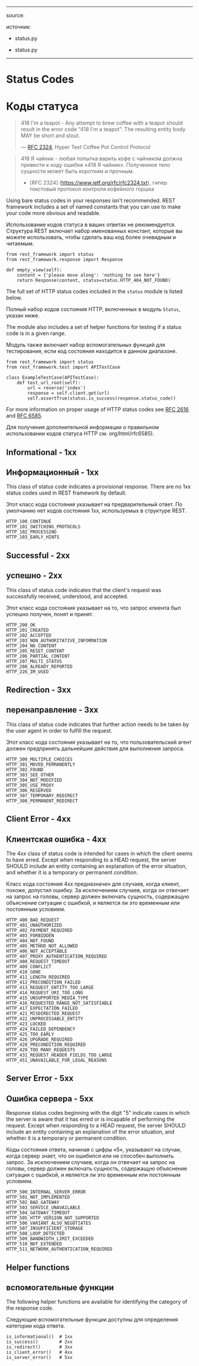 <!-- TRANSLATED by md-translate -->
---

source:

источник:

* status.py

* status.py

---

# Status Codes

# Коды статуса

> 418 I'm a teapot - Any attempt to brew coffee with a teapot should result in the error code "418 I'm a teapot". The resulting entity body MAY be short and stout.
>
> — [RFC 2324](https://www.ietf.org/rfc/rfc2324.txt), Hyper Text Coffee Pot Control Protocol

> 418 Я чайник - любая попытка варить кофе с чайником должна привести к коду ошибки «418 Я чайник».
Полученное тело сущности может быть коротким и прочным.
>
> - [RFC 2324] (https://www.ietf.org/rfc/rfc2324.txt), гипер текстовый протокол контроля кофейного горшка

Using bare status codes in your responses isn't recommended. REST framework includes a set of named constants that you can use to make your code more obvious and readable.

Использование кодов статуса в ваших ответах не рекомендуется.
Структура REST включает набор именованных констант, которые вы можете использовать, чтобы сделать ваш код более очевидным и читаемым.

```
from rest_framework import status
from rest_framework.response import Response

def empty_view(self):
    content = {'please move along': 'nothing to see here'}
    return Response(content, status=status.HTTP_404_NOT_FOUND)
```

The full set of HTTP status codes included in the `status` module is listed below.

Полный набор кодов состояния HTTP, включенных в модуль `Status`, указан ниже.

The module also includes a set of helper functions for testing if a status code is in a given range.

Модуль также включает набор вспомогательных функций для тестирования, если код состояния находится в данном диапазоне.

```
from rest_framework import status
from rest_framework.test import APITestCase

class ExampleTestCase(APITestCase):
    def test_url_root(self):
        url = reverse('index')
        response = self.client.get(url)
        self.assertTrue(status.is_success(response.status_code))
```

For more information on proper usage of HTTP status codes see [RFC 2616](https://www.w3.org/Protocols/rfc2616/rfc2616-sec10.html) and [RFC 6585](https://tools.ietf.org/html/rfc6585).

Для получения дополнительной информации о правильном использовании кодов статуса HTTP см.
org/html/rfc6585).

## Informational - 1xx

## Информационный - 1xx

This class of status code indicates a provisional response. There are no 1xx status codes used in REST framework by default.

Этот класс кода состояния указывает на предварительный ответ.
По умолчанию нет кодов состояния 1xx, используемых в структуре REST.

```
HTTP_100_CONTINUE
HTTP_101_SWITCHING_PROTOCOLS
HTTP_102_PROCESSING
HTTP_103_EARLY_HINTS
```

## Successful - 2xx

## успешно - 2xx

This class of status code indicates that the client's request was successfully received, understood, and accepted.

Этот класс кода состояния указывает на то, что запрос клиента был успешно получен, понят и принят.

```
HTTP_200_OK
HTTP_201_CREATED
HTTP_202_ACCEPTED
HTTP_203_NON_AUTHORITATIVE_INFORMATION
HTTP_204_NO_CONTENT
HTTP_205_RESET_CONTENT
HTTP_206_PARTIAL_CONTENT
HTTP_207_MULTI_STATUS
HTTP_208_ALREADY_REPORTED
HTTP_226_IM_USED
```

## Redirection - 3xx

## перенаправление - 3xx

This class of status code indicates that further action needs to be taken by the user agent in order to fulfill the request.

Этот класс кода состояния указывает на то, что пользовательский агент должен предпринять дальнейшие действия для выполнения запроса.

```
HTTP_300_MULTIPLE_CHOICES
HTTP_301_MOVED_PERMANENTLY
HTTP_302_FOUND
HTTP_303_SEE_OTHER
HTTP_304_NOT_MODIFIED
HTTP_305_USE_PROXY
HTTP_306_RESERVED
HTTP_307_TEMPORARY_REDIRECT
HTTP_308_PERMANENT_REDIRECT
```

## Client Error - 4xx

## Клиентская ошибка - 4xx

The 4xx class of status code is intended for cases in which the client seems to have erred. Except when responding to a HEAD request, the server SHOULD include an entity containing an explanation of the error situation, and whether it is a temporary or permanent condition.

Класс кода состояния 4xx предназначен для случаев, когда клиент, похоже, допустил ошибку.
За исключением случаев, когда он отвечает на запрос на головы, сервер должен включать сущность, содержащую объяснение ситуации с ошибкой, и является ли это временным или постоянным условием.

```
HTTP_400_BAD_REQUEST
HTTP_401_UNAUTHORIZED
HTTP_402_PAYMENT_REQUIRED
HTTP_403_FORBIDDEN
HTTP_404_NOT_FOUND
HTTP_405_METHOD_NOT_ALLOWED
HTTP_406_NOT_ACCEPTABLE
HTTP_407_PROXY_AUTHENTICATION_REQUIRED
HTTP_408_REQUEST_TIMEOUT
HTTP_409_CONFLICT
HTTP_410_GONE
HTTP_411_LENGTH_REQUIRED
HTTP_412_PRECONDITION_FAILED
HTTP_413_REQUEST_ENTITY_TOO_LARGE
HTTP_414_REQUEST_URI_TOO_LONG
HTTP_415_UNSUPPORTED_MEDIA_TYPE
HTTP_416_REQUESTED_RANGE_NOT_SATISFIABLE
HTTP_417_EXPECTATION_FAILED
HTTP_421_MISDIRECTED_REQUEST
HTTP_422_UNPROCESSABLE_ENTITY
HTTP_423_LOCKED
HTTP_424_FAILED_DEPENDENCY
HTTP_425_TOO_EARLY
HTTP_426_UPGRADE_REQUIRED
HTTP_428_PRECONDITION_REQUIRED
HTTP_429_TOO_MANY_REQUESTS
HTTP_431_REQUEST_HEADER_FIELDS_TOO_LARGE
HTTP_451_UNAVAILABLE_FOR_LEGAL_REASONS
```

## Server Error - 5xx

## Ошибка сервера - 5xx

Response status codes beginning with the digit "5" indicate cases in which the server is aware that it has erred or is incapable of performing the request. Except when responding to a HEAD request, the server SHOULD include an entity containing an explanation of the error situation, and whether it is a temporary or permanent condition.

Коды состояния ответа, начиная с цифры «5», указывают на случаи, когда сервер знает, что он ошибился или не способен выполнить запрос.
За исключением случаев, когда он отвечает на запрос на головы, сервер должен включать сущность, содержащую объяснение ситуации с ошибкой, и является ли это временным или постоянным условием.

```
HTTP_500_INTERNAL_SERVER_ERROR
HTTP_501_NOT_IMPLEMENTED
HTTP_502_BAD_GATEWAY
HTTP_503_SERVICE_UNAVAILABLE
HTTP_504_GATEWAY_TIMEOUT
HTTP_505_HTTP_VERSION_NOT_SUPPORTED
HTTP_506_VARIANT_ALSO_NEGOTIATES
HTTP_507_INSUFFICIENT_STORAGE
HTTP_508_LOOP_DETECTED
HTTP_509_BANDWIDTH_LIMIT_EXCEEDED
HTTP_510_NOT_EXTENDED
HTTP_511_NETWORK_AUTHENTICATION_REQUIRED
```

## Helper functions

## вспомогательные функции

The following helper functions are available for identifying the category of the response code.

Следующие вспомогательные функции доступны для определения категории кода ответа.

```
is_informational()  # 1xx
is_success()        # 2xx
is_redirect()       # 3xx
is_client_error()   # 4xx
is_server_error()   # 5xx
```